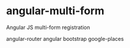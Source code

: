 # angular-multi-form
Angular JS multi-form registration

angular-router
angular
bootstrap
google-places
